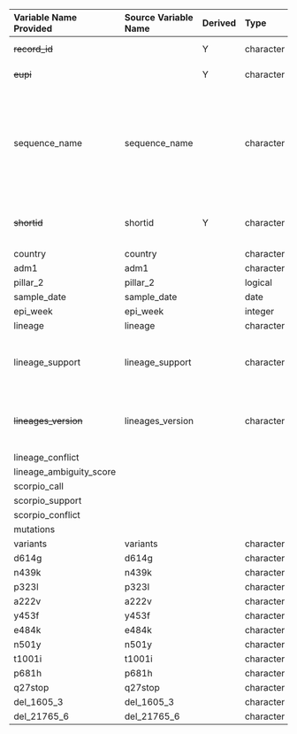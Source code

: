 |Variable Name Provided |Source Variable Name |Derived |Type       |Description                                     |Comments                                         |
|:----------------------|:--------------------|:-------|:----------|:-----------------------------------------------|:------------------------------------------------|
|~~record_id~~              |                     |Y       |character  |Unique ID for this Record                       |                                                 |
|~~eupi~~                   |                     |Y       |character  |Encrypted UPI Number                            |                                                 |
|sequence_name          |sequence_name        |        |character  |                                                |Where a patient has multiple sequences a numeric suffix will be appended, e.g. `.1` and `.2`   |
|~~shortid~~                |shortid              |Y       |character  |The middle portion of the 3-part sequence_name  |                                                 |
|country                |country              |        |character  |                                                |                                                 |
|adm1                   |adm1                 |        |character  |                                                |                                                 |
|pillar_2               |pillar_2             |        |logical    |                                                |                                                 |
|sample_date            |sample_date          |        |date       |                                                |yyyymmdd                                         |
|epi_week               |epi_week             |        |integer    |                                                |                                                 |
|lineage                |lineage              |        |character  |                                                |                                                 |
|lineage_support        |lineage_support      |        |character  |                                                |Column is blank, set to "character" by default.  |
|~~lineages_version~~       |lineages_version     |        |character  |                                                |Column is blank, set to "character" by default.  |
|lineage_conflict       |                     |        |           |                                                |                                                 
|lineage_ambiguity_score|                     |        |           |                                                |                                                 
|scorpio_call           |                     |        |           |                                                |                                                 
|scorpio_support        |                     |        |           |                                                |                                                 
|scorpio_conflict       |                     |        |           |                                                |                                                 
|mutations              |                     |        |           |                                                |                                                 
|variants               |variants             |        |character  |                                                |                                                 |
|d614g                  |d614g                |        |character  |                                                |                                                 |
|n439k                  |n439k                |        |character  |                                                |                                                 |
|p323l                  |p323l                |        |character  |                                                |                                                 |
|a222v                  |a222v                |        |character  |                                                |                                                 |
|y453f                  |y453f                |        |character  |                                                |                                                 |
|e484k                  |e484k                |        |character  |                                                |                                                 |
|n501y                  |n501y                |        |character  |                                                |                                                 |
|t1001i                 |t1001i               |        |character  |                                                |                                                 |
|p681h                  |p681h                |        |character  |                                                |                                                 |
|q27stop                |q27stop              |        |character  |                                                |                                                 |
|del_1605_3             |del_1605_3           |        |character  |                                                |                                                 |
|del_21765_6            |del_21765_6          |        |character  |                                                |                                                 |

